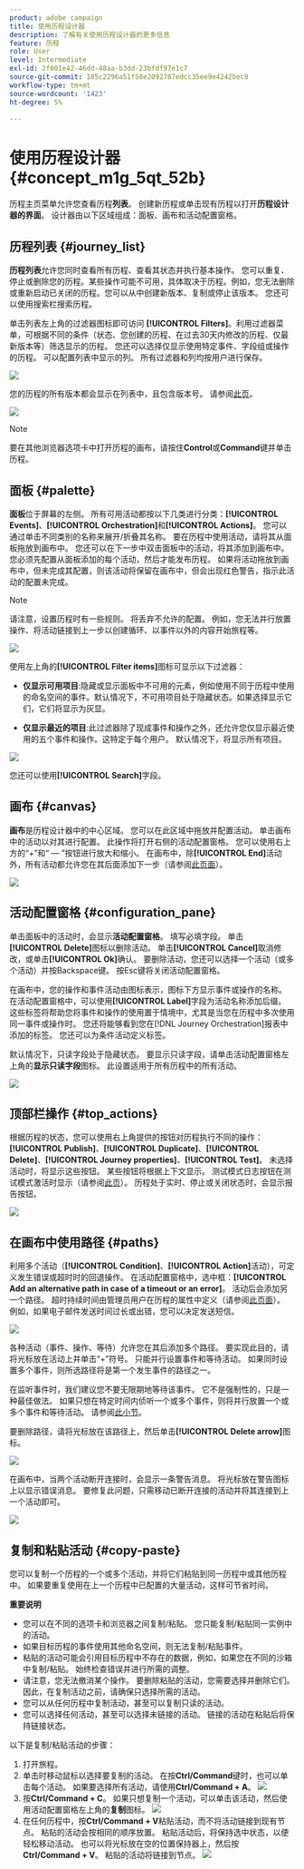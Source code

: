 ```yaml
---
product: adobe campaign
title: 使用历程设计器
description: 了解有关使用历程设计器的更多信息
feature: 历程
role: User
level: Intermediate
exl-id: 2f001e42-46dd-48aa-b3dd-23bfdf97e1c7
source-git-commit: 185c2296a51f58e2092787edcc35ee9e4242bec8
workflow-type: tm+mt
source-wordcount: '1423'
ht-degree: 5%

---
```


# 使用历程设计器 {#concept_m1g_5qt_52b}

历程主页菜单允许您查看历程&#x200B;**列表**。 创建新历程或单击现有历程以打开&#x200B;**历程设计器的界面**。 设计器由以下区域组成：面板、画布和活动配置窗格。

## 历程列表 {#journey_list}

**历程列表**&#x200B;允许您同时查看所有历程、查看其状态并执行基本操作。 您可以重复、停止或删除您的历程。某些操作可能不可用，具体取决于历程。例如，您无法删除或重新启动已关闭的历程。您可以从中创建新版本、复制或停止该版本。 您还可以使用搜索栏搜索历程。

单击列表左上角的过滤器图标即可访问 **[!UICONTROL Filters]**。利用过滤器菜单，可根据不同的条件（状态、您创建的历程、在过去30天内修改的历程、仅最新版本等）筛选显示的历程。 您还可以选择仅显示使用特定事件、字段组或操作的历程。 可以配置列表中显示的列。 所有过滤器和列均按用户进行保存。

![](../assets/journey74.png)

您的历程的所有版本都会显示在列表中，且包含版本号。 请参阅[此页](../building-journeys/journey-versions.md)。

![](../assets/journey37.png)

>[!NOTE]
>
>要在其他浏览器选项卡中打开历程的画布，请按住&#x200B;**Control**&#x200B;或&#x200B;**Command**&#x200B;键并单击历程。

## 面板 {#palette}

**面板**&#x200B;位于屏幕的左侧。 所有可用活动都按以下几类进行分类：**[!UICONTROL Events]**、**[!UICONTROL Orchestration]**&#x200B;和&#x200B;**[!UICONTROL Actions]**。 您可以通过单击不同类别的名称来展开/折叠其名称。 要在历程中使用活动，请将其从面板拖放到画布中。 您还可以在下一步中双击面板中的活动，将其添加到画布中。 您必须先配置从面板添加的每个活动，然后才能发布历程。 如果将活动拖放到画布中，但未完成其配置，则该活动将保留在画布中，但会出现红色警告，指示此活动的配置未完成。

>[!NOTE]
>
>请注意，设置历程时有一些规则。 将丢弃不允许的配置。 例如，您无法并行放置操作、将活动链接到上一步以创建循环、以事件以外的内容开始旅程等。

![](../assets/journey38.png)

使用左上角的&#x200B;**[!UICONTROL Filter items]**&#x200B;图标可显示以下过滤器：

* **仅显示可用项目**:隐藏或显示面板中不可用的元素，例如使用不同于历程中使用的命名空间的事件。默认情况下，不可用项目处于隐藏状态。如果选择显示它们，它们将显示为灰显。

* **仅显示最近的项目**:此过滤器除了现成事件和操作之外，还允许您仅显示最近使用的五个事件和操作。这特定于每个用户。 默认情况下，将显示所有项目。

![](../assets/palette-filter.png)

您还可以使用&#x200B;**[!UICONTROL Search]**&#x200B;字段。

## 画布 {#canvas}

**画布**&#x200B;是历程设计器中的中心区域。 您可以在此区域中拖放并配置活动。 单击画布中的活动以对其进行配置。 此操作将打开右侧的活动配置窗格。 您可以使用右上方的“+”和“ — ”按钮进行放大和缩小。 在画布中，除&#x200B;**[!UICONTROL End]**&#x200B;活动外，所有活动都允许您在其后面添加下一步（请参阅[此页面](../building-journeys/end-activity.md)）。

![](../assets/journey39.png)

## 活动配置窗格 {#configuration_pane}

单击面板中的活动时，会显示&#x200B;**活动配置窗格**。 填写必填字段。 单击&#x200B;**[!UICONTROL Delete]**&#x200B;图标以删除活动。 单击&#x200B;**[!UICONTROL Cancel]**&#x200B;取消修改，或单击&#x200B;**[!UICONTROL Ok]**&#x200B;确认。 要删除活动，您还可以选择一个活动（或多个活动）并按Backspace键。 按Esc键将关闭活动配置窗格。

在画布中，您的操作和事件活动由图标表示，图标下方显示事件或操作的名称。 在活动配置窗格中，可以使用&#x200B;**[!UICONTROL Label]**&#x200B;字段为活动名称添加后缀。 这些标签将帮助您将事件和操作的使用置于情境中，尤其是当您在历程中多次使用同一事件或操作时。 您还将能够看到您在[!DNL Journey Orchestration]报表中添加的标签。 您还可以为条件活动定义标签。

默认情况下，只读字段处于隐藏状态。 要显示只读字段，请单击活动配置窗格左上角的&#x200B;**显示只读字段**&#x200B;图标。 此设置适用于所有历程中的所有活动。

![](../assets/journey59bis.png)

## 顶部栏操作 {#top_actions}

根据历程的状态，您可以使用右上角提供的按钮对历程执行不同的操作：**[!UICONTROL Publish]**、**[!UICONTROL Duplicate]**、**[!UICONTROL Delete]**、**[!UICONTROL Journey properties]**、**[!UICONTROL Test]**。 未选择活动时，将显示这些按钮。 某些按钮将根据上下文显示。 测试模式日志按钮在测试模式激活时显示（请参阅[此页](../building-journeys/testing-the-journey.md)）。 历程处于实时、停止或关闭状态时，会显示报告按钮。

![](../assets/journey41.png)

## 在画布中使用路径 {#paths}

利用多个活动（**[!UICONTROL Condition]**、**[!UICONTROL Action]**&#x200B;活动），可定义发生错误或超时时的回退操作。 在活动配置窗格中，选中框：**[!UICONTROL Add an alternative path in case of a timeout or an error]**。 活动后会添加另一个路径。 超时持续时间由管理员用户在历程的属性中定义（请参阅[此页面](../building-journeys/changing-properties.md)）。 例如，如果电子邮件发送时间过长或出错，您可以决定发送短信。

![](../assets/journey42.png)

各种活动（事件、操作、等待）允许您在其后添加多个路径。 要实现此目的，请将光标放在活动上并单击“+”符号。 只能并行设置事件和等待活动。 如果同时设置多个事件，则所选路径将是第一个发生事件的路径之一。

在监听事件时，我们建议您不要无限期地等待该事件。 它不是强制性的，只是一种最佳做法。 如果只想在特定时间内侦听一个或多个事件，则将并行放置一个或多个事件和等待活动。 请参阅[此小节](../building-journeys/event-activities.md#section_vxv_h25_pgb)。

要删除路径，请将光标放在该路径上，然后单击&#x200B;**[!UICONTROL Delete arrow]**&#x200B;图标。

![](../assets/journey42ter.png)

在画布中，当两个活动断开连接时，会显示一条警告消息。 将光标放在警告图标上以显示错误消息。 要修复此问题，只需移动已断开连接的活动并将其连接到上一个活动即可。

![](../assets/canvas-disconnected.png)

## 复制和粘贴活动 {#copy-paste}

您可以复制一个历程的一个或多个活动，并将它们粘贴到同一历程中或其他历程中。 如果要重复使用在上一个历程中已配置的大量活动，这样可节省时间。

**重要说明**

* 您可以在不同的选项卡和浏览器之间复制/粘贴。 您只能复制/粘贴同一实例中的活动。
* 如果目标历程的事件使用其他命名空间，则无法复制/粘贴事件。
* 粘贴的活动可能会引用目标历程中不存在的数据，例如，如果您在不同的沙箱中复制/粘贴。 始终检查错误并进行所需的调整。
* 请注意，您无法撤消某个操作。 要删除粘贴的活动，您需要选择并删除它们。 因此，在复制活动之前，请确保只选择所需的活动。
* 您可以从任何历程中复制活动，甚至可以复制只读的活动。
* 您可以选择任何活动，甚至可以选择未链接的活动。 链接的活动在粘贴后将保持链接状态。

以下是复制/粘贴活动的步骤：

1. 打开旅程。
1. 单击时移动鼠标以选择要复制的活动。 在按&#x200B;**Ctrl/Command**&#x200B;键时，也可以单击每个活动。 如果要选择所有活动，请使用&#x200B;**Ctrl/Command + A**。
   ![](../assets/copy-paste1.png)
1. 按&#x200B;**Ctrl/Command + C**。
如果只想复制一个活动，可以单击该活动，然后使用活动配置窗格左上角的**复制**图标。
   ![](../assets/copy-paste2.png)
1. 在任何历程中，按&#x200B;**Ctrl/Command + V**&#x200B;粘贴活动，而不将活动链接到现有节点。 粘贴的活动会按相同的顺序放置。 粘贴活动后，将保持选中状态，以便轻松移动活动。 也可以将光标放在空的位置保持器上，然后按&#x200B;**Ctrl/Command + V**。 粘贴的活动将链接到节点。
   ![](../assets/copy-paste3.png)
